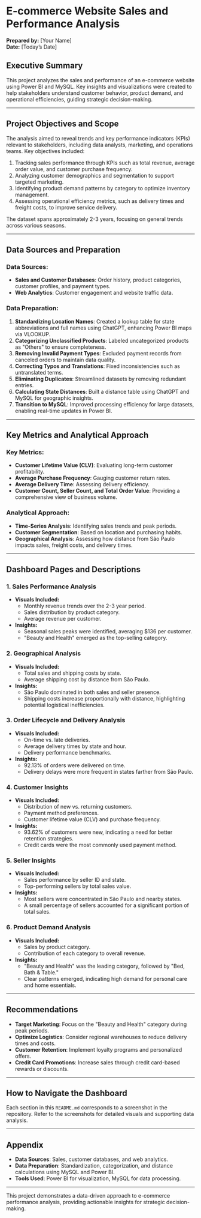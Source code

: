 # E-commerce Website Sales and Performance Analysis

**Prepared by:** [Your Name]  
**Date:** [Today’s Date]

## Executive Summary

This project analyzes the sales and performance of an e-commerce website using Power BI and MySQL. Key insights and visualizations were created to help stakeholders understand customer behavior, product demand, and operational efficiencies, guiding strategic decision-making.

---

## Project Objectives and Scope

The analysis aimed to reveal trends and key performance indicators (KPIs) relevant to stakeholders, including data analysts, marketing, and operations teams. Key objectives included:

1. Tracking sales performance through KPIs such as total revenue, average order value, and customer purchase frequency.
2. Analyzing customer demographics and segmentation to support targeted marketing.
3. Identifying product demand patterns by category to optimize inventory management.
4. Assessing operational efficiency metrics, such as delivery times and freight costs, to improve service delivery.

The dataset spans approximately 2-3 years, focusing on general trends across various seasons.

---

## Data Sources and Preparation

### Data Sources:
- **Sales and Customer Databases**: Order history, product categories, customer profiles, and payment types.
- **Web Analytics**: Customer engagement and website traffic data.

### Data Preparation:
1. **Standardizing Location Names**: Created a lookup table for state abbreviations and full names using ChatGPT, enhancing Power BI maps via VLOOKUP.
2. **Categorizing Unclassified Products**: Labeled uncategorized products as "Others" to ensure completeness.
3. **Removing Invalid Payment Types**: Excluded payment records from canceled orders to maintain data quality.
4. **Correcting Typos and Translations**: Fixed inconsistencies such as untranslated terms.
5. **Eliminating Duplicates**: Streamlined datasets by removing redundant entries.
6. **Calculating State Distances**: Built a distance table using ChatGPT and MySQL for geographic insights.
7. **Transition to MySQL**: Improved processing efficiency for large datasets, enabling real-time updates in Power BI.

---

## Key Metrics and Analytical Approach

### Key Metrics:
- **Customer Lifetime Value (CLV)**: Evaluating long-term customer profitability.
- **Average Purchase Frequency**: Gauging customer return rates.
- **Average Delivery Time**: Assessing delivery efficiency.
- **Customer Count, Seller Count, and Total Order Value**: Providing a comprehensive view of business volume.

### Analytical Approach:
- **Time-Series Analysis**: Identifying sales trends and peak periods.
- **Customer Segmentation**: Based on location and purchasing habits.
- **Geographical Analysis**: Assessing how distance from São Paulo impacts sales, freight costs, and delivery times.

---

## Dashboard Pages and Descriptions

### 1. **Sales Performance Analysis**
   - **Visuals Included:**
     - Monthly revenue trends over the 2-3 year period.
     - Sales distribution by product category.
     - Average revenue per customer.
   - **Insights:**
     - Seasonal sales peaks were identified, averaging $136 per customer.
     - "Beauty and Health" emerged as the top-selling category.

### 2. **Geographical Analysis**
   - **Visuals Included:**
     - Total sales and shipping costs by state.
     - Average shipping cost by distance from São Paulo.
   - **Insights:**
     - São Paulo dominated in both sales and seller presence.
     - Shipping costs increase proportionally with distance, highlighting potential logistical inefficiencies.

### 3. **Order Lifecycle and Delivery Analysis**
   - **Visuals Included:**
     - On-time vs. late deliveries.
     - Average delivery times by state and hour.
     - Delivery performance benchmarks.
   - **Insights:**
     - 92.13% of orders were delivered on time.
     - Delivery delays were more frequent in states farther from São Paulo.

### 4. **Customer Insights**
   - **Visuals Included:**
     - Distribution of new vs. returning customers.
     - Payment method preferences.
     - Customer lifetime value (CLV) and purchase frequency.
   - **Insights:**
     - 93.62% of customers were new, indicating a need for better retention strategies.
     - Credit cards were the most commonly used payment method.

### 5. **Seller Insights**
   - **Visuals Included:**
     - Sales performance by seller ID and state.
     - Top-performing sellers by total sales value.
   - **Insights:**
     - Most sellers were concentrated in São Paulo and nearby states.
     - A small percentage of sellers accounted for a significant portion of total sales.

### 6. **Product Demand Analysis**
   - **Visuals Included:**
     - Sales by product category.
     - Contribution of each category to overall revenue.
   - **Insights:**
     - "Beauty and Health" was the leading category, followed by "Bed, Bath & Table."
     - Clear patterns emerged, indicating high demand for personal care and home essentials.

---

## Recommendations

- **Target Marketing**: Focus on the "Beauty and Health" category during peak periods.
- **Optimize Logistics**: Consider regional warehouses to reduce delivery times and costs.
- **Customer Retention**: Implement loyalty programs and personalized offers.
- **Credit Card Promotions**: Increase sales through credit card-based rewards or discounts.

---

## How to Navigate the Dashboard

Each section in this `README.md` corresponds to a screenshot in the repository. Refer to the screenshots for detailed visuals and supporting data analysis.

---

## Appendix

- **Data Sources**: Sales, customer databases, and web analytics.
- **Data Preparation**: Standardization, categorization, and distance calculations using MySQL and Power BI.
- **Tools Used**: Power BI for visualization, MySQL for data processing.

---

This project demonstrates a data-driven approach to e-commerce performance analysis, providing actionable insights for strategic decision-making.
